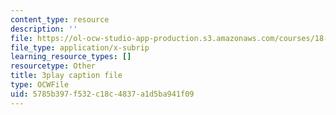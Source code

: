 ```yaml
---
content_type: resource
description: ''
file: https://ol-ocw-studio-app-production.s3.amazonaws.com/courses/18-06sc-linear-algebra-fall-2011/5785b397f532c18c4837a1d5ba941f09_RWvi4Vx4CDc.srt
file_type: application/x-subrip
learning_resource_types: []
resourcetype: Other
title: 3play caption file
type: OCWFile
uid: 5785b397-f532-c18c-4837-a1d5ba941f09
---
```


